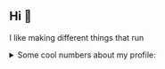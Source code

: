 ## Hi 👋

I like making different things that run


<details>
<summary>Some cool numbers about my profile:</summary>
<div align='center'>


![stats](https://github-readme-stats.vercel.app/api?username=infernalsaber&theme=nightowl&)
![summary](https://github-profile-summary-cards.vercel.app/api/cards/profile-details?username=infernalsaber&theme=nightowl&layout=compact)
![top-langs](https://github-readme-stats.vercel.app/api/top-langs/?username=infernalsaber&theme=nightowl&layout=compact)
![hits](https://hits.seeyoufarm.com/api/count/incr/badge.svg?url=https%3A%2F%2Fgithub.com%2F{username}1212%2Fhit-counter)

</div>
</details>
